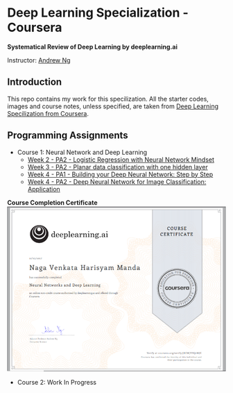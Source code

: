 # Deep Learning Specialization - Coursera

**Systematical Review of Deep Learning by deeplearning.ai**

Instructor: [Andrew Ng](http://www.andrewng.org/)

## Introduction

This repo contains my work for this specilization. All the starter codes, images and course notes, unless specified, are taken 
from [Deep Learning Specilization from Coursera](https://www.coursera.org/specializations/deep-learning).

## Programming Assignments

- Course 1: Neural Network and Deep Learning
  - [Week 2 - PA2 - Logistic Regression with Neural Network Mindset](https://github.com/harisyammnv/Deep_Learning_AndrewNG/blob/master/Logistic%2BRegression%2Bwith%2Ba%2BNeural%2BNetwork%2Bmindset%2Bv4.ipynb)
  - [Week 3 - PA2 - Planar data classification with one hidden layer](https://github.com/harisyammnv/Deep_Learning_AndrewNG/blob/master/Planar%2Bdata%2Bclassification%2Bwith%2Bone%2Bhidden%2Blayer%2Bv4.ipynb)
  - [Week 4 - PA1 - Building your Deep Neural Network: Step by Step](https://github.com/harisyammnv/Deep_Learning_AndrewNG/blob/master/Building%2Byour%2BDeep%2BNeural%2BNetwork%2B-%2BStep%2Bby%2BStep%2Bv5.ipynb)
  - [Week 4 - PA2 - Deep Neural Network for Image Classification: Application](https://github.com/harisyammnv/Deep_Learning_AndrewNG/blob/master/Deep%2BNeural%2BNetwork%2B-%2BApplication%2Bv3.ipynb)

**Course Completion Certificate**
![Certificate](https://github.com/harisyammnv/Deep_Learning_AndrewNG/blob/master/grad_deeplearning.PNG)

- Course 2: Work In Progress
